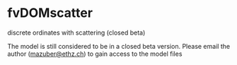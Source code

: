 # fvDOMscatter
discrete ordinates with scattering (closed beta)

The model is still considered to be in a closed beta version.
Please email the author (mazuber@ethz.ch) to gain access to the model files
